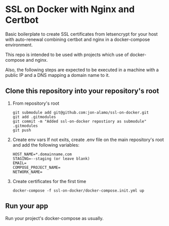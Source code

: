 # SSL on Docker with Nginx and Certbot
Basic boilerplate to create SSL certificates from letsencrypt for your host
with auto-renewal combining certbot and nginx in a docker-compose environment.

This repo is intended to be used with projects which use of docker-compose
and nginx.

Also, the following steps are expected to be executed in a machine with a 
public IP and a DNS mapping a domain name to it.

## Clone this repository into your repository's root
1. From repository's root
    ```
    git submodule add git@github.com:jon-alamo/ssl-on-docker.git
    git add .gitmodules
    git commit -m "Added ssl-on-docker repostiory as submodule" .gitmodules
    git push
    ```
2. Create env vars
   If not exits, create .env file on the main repository's root and add the following variables:
    ```
    HOST_NAME=*.domainname.com
    STAGING=--staging (or leave blank)
    EMAIL=
    COMPOSE_PROJECT_NAME=
    NETWORK_NAME=    
   ```
3.  Create certificates for the first time
    ```
    docker-compose -f ssl-on-docker/docker-compose.init.yml up
    ```


## Run your app
Run your project's docker-compose as usually.
